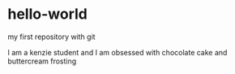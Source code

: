 # hello-world
my first repository with git

I am a kenzie student and I am obsessed with chocolate cake and buttercream frosting
